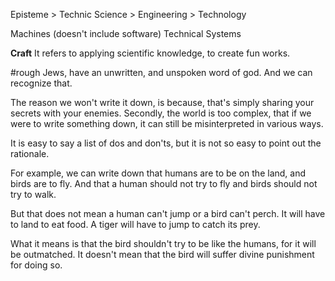 Episteme > Technic
Science > Engineering > Technology

Machines (doesn't include software)
Technical Systems


**Craft**
It refers to applying scientific knowledge, to create fun works.



#rough 
Jews, have an unwritten, and unspoken word of god.
And we can recognize that.

The reason we won't write it down, is because, that's simply sharing your secrets with your enemies.
Secondly, the world is too complex, that if we were to write something down, it can still be misinterpreted in various ways.

It is easy to say a list of dos and don'ts, but it is not so easy to point out the rationale.

For example, we can write down that humans are to be on the land, and birds are to fly.
And that a human should not try to fly and birds should not try to walk.

But that does not mean a human can't jump or a bird can't perch.
It will have to land to eat food.
A tiger will have to jump to catch its prey.

What it means is that the bird shouldn't try to be like the humans, for it will be outmatched.
It doesn't mean that the bird will suffer divine punishment for doing so.

